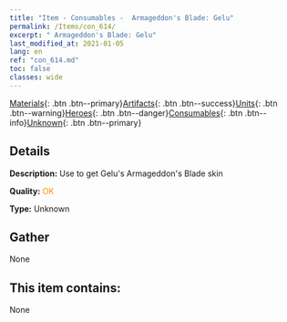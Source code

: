 ```yaml
---
title: "Item - Consumables -  Armageddon's Blade: Gelu"
permalink: /Items/con_614/
excerpt: " Armageddon's Blade: Gelu"
last_modified_at: 2021-01-05
lang: en
ref: "con_614.md"
toc: false
classes: wide
---
```

 [Materials](/Items/){: .btn .btn--primary}[Artifacts](/Items/Artifacts/){: .btn .btn--success}[Units](/Items/Units/){: .btn .btn--warning}[Heroes](/Items/Heroes/){: .btn .btn--danger}[Consumables](/Items/Consumables/){: .btn .btn--info}[Unknown](/Items/Unknown/){: .btn .btn--primary}

## Details
 **Description:** Use to get Gelu's Armageddon's Blade skin

 **Quality:** <span style="color: #FF8C00">OK</span>

 **Type:** Unknown

## Gather

  None

## This item contains:

  None


